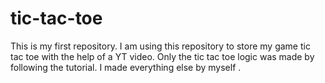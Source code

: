 # tic-tac-toe
This is my first repository. I am using this repository to store my game tic tac toe with the help of a YT video. Only the tic tac toe logic was made by following the tutorial. I made everything else by myself .

